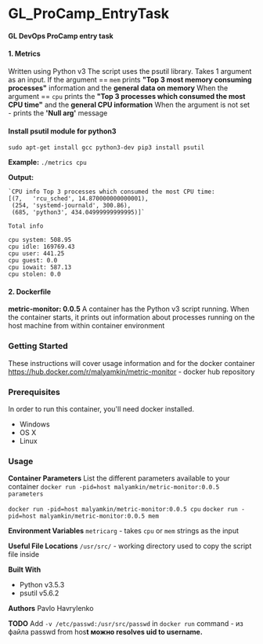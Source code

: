 # GL_ProCamp_EntryTask
#### GL DevOps ProCamp entry task

#### 1. Metrics 
Written using Python v3 
The script uses the psutil library. Takes 1 argument as an input. If the argument == `mem` prints **"Top 3 most memory consuming processes"** information and the **general data on memory**
When the argument == `cpu` prints the **"Top 3 processes which consumed the most CPU time"** and the **general CPU information**
When the argument is not set - prints the **'Null arg'** message

#### Install psutil module for python3 
`sudo apt-get install gcc python3-dev pip3 install psutil`

**Example:** 
`./metrics cpu`

**Output:** 
```
`CPU info Top 3 processes which consumed the most CPU time:
[(7,   'rcu_sched', 14.870000000000001),
 (254, 'systemd-journald', 300.86),
 (685, 'python3', 434.04999999999995)]`

Total info

cpu system: 508.95
cpu idle: 169769.43
cpu user: 441.25
cpu guest: 0.0
cpu iowait: 587.13
cpu stolen: 0.0
```

#### 2. Dockerfile
**metric-monitor: 0.0.5**
A container has the Python v3 script running. When the container starts, it prints out information about processes running on the host machine from within container environment

### Getting Started
These instructions will cover usage information and for the docker container https://hub.docker.com/r/malyamkin/metric-monitor - docker hub repository

### Prerequisites
In order to run this container, you'll need docker installed.

 - Windows
 - OS X
 - Linux

 ###  Usage
 
**Container Parameters**
List the different parameters available to your container
`docker run -pid=host malyamkin/metric-monitor:0.0.5 parameters`

`docker run -pid=host malyamkin/metric-monitor:0.0.5 cpu`
`docker run -pid=host malyamkin/metric-monitor:0.0.5 mem`

**Environment Variables**
`metricarg` - takes `cpu` or `mem` strings as the input

**Useful File Locations**
`/usr/src/` - working directory used to copy the script file inside

**Built With**
 - Python v3.5.3
 - psutil v5.6.2
 
**Authors**
Pavlo Havrylenko

**TODO**
Add `-v /etc/passwd:/usr/src/passwd` in `docker run` command - из файла passwd from hos**t можно resolves uid to username.**
